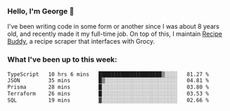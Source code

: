 ### Hello, I'm George 👋

I've been writing code in some form or another since I was about 8 years old, and recently made it my full-time job. On top of this, I maintain [Recipe Buddy](https://github.com/georgegebbett/recipe-buddy), a recipe scraper that interfaces with Grocy.  

<!--
**georgegebbett/georgegebbett** is a ✨ _special_ ✨ repository because its `README.md` (this file) appears on your GitHub profile.

Here are some ideas to get you started:

- 🔭 I’m currently working on ...
- 🌱 I’m currently learning ...
- 👯 I’m looking to collaborate on ...
- 🤔 I’m looking for help with ...
- 💬 Ask me about ...
- 📫 How to reach me: ...
- 😄 Pronouns: ...
- ⚡ Fun fact: ...
-->

### What I've been up to this week:
<!--START_SECTION:waka-->

```txt
TypeScript   10 hrs 6 mins   ████████████████████▒░░░░   81.27 %
JSON         35 mins         █▒░░░░░░░░░░░░░░░░░░░░░░░   04.81 %
Prisma       28 mins         █░░░░░░░░░░░░░░░░░░░░░░░░   03.80 %
Terraform    26 mins         █░░░░░░░░░░░░░░░░░░░░░░░░   03.53 %
SQL          19 mins         ▓░░░░░░░░░░░░░░░░░░░░░░░░   02.66 %
```

<!--END_SECTION:waka-->
